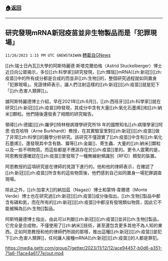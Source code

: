 ###  [:house:返回](README.md)
---


## 研究發現mRNA新冠疫苗並非生物製品而是「犯罪現場」
`11/26/2023 1:15 PM UTC GNEWSTAIWAN` [轉載自GNews](https://gnews.org/articles/2039212)


[[zh:瑞士日內瓦]]大學的阿斯特麗德·斯塔克爾伯格（Astrid Stuckelberger）博士近日向公眾揭示，多位[[zh:科學家]]研究發現，[[zh:輝瑞]]mRNA[[zh:新冠]][[zh:疫苗]]中的所有成分都是合成的而並非[[zh:生物]]的，整個研究過程就如同置身「犯罪現場」。見證律師表示，讓人們注射這樣的[[zh:新冠]][[zh:疫苗]]就是犯下「[[zh:危害人類罪]]」。
  

據阿斯特麗德博士介紹，早在2021年[[zh:6月]]，[[zh:西班牙]][[zh:科學家]]就在研究[[zh:新冠]][[zh:疫苗]]時發現，其成分中含有大量[[zh:氧化石墨烯]]和[[zh:納米]]顆粒。他們隨後還發表了相關的研究報告。

  

領導[[zh:德國]][[zh:羅伊]]特林根病理學研究所18 年的國際知名[[zh:病理學家]]阿恩·伯克哈特（Arne Burkhardt）教授，在其實驗室里對[[zh:新冠]][[zh:疫苗]]做了非常[[zh:科學]]的醫學分析研究。該研究不僅證實了[[zh:疫苗]]中含有[[zh:氧化石墨烯]]，還發現其中含有鉻、鎳等[[zh:金屬]]、寄生蟲、大量的[[zh:納米]]顆粒以及一些不明物質。而這些都是不應該存在於[[zh:疫苗]]里的。更令人震驚的是，阿恩教授還確認在[[zh:疫苗]]里發現了一種無線射頻識別（RFID）類型的裝置。

  

阿恩教授的這項研究是在律師的見證下進行的。他和他的律師表示，在確認了[[zh:新冠]][[zh:疫苗]]所含有的這些物質後，他們感到自己如同置身一場犯罪調查現場。

  

除此之外，[[zh:加拿大]]的納加茲（Nagazi）博士和蒙特‧韋爾德（Monte Verde）博士也在研究過[[zh:新冠]][[zh:疫苗]]成分後指出，[[zh:生物]]製品中都含有磷和氮，而在所有的[[zh:新冠]][[zh:疫苗]]中都沒有發現類似物質，因此它不能被稱為[[zh:生物]]製品。

  

阿斯特麗德博士指出，由此可以判斷[[zh:新冠]][[zh:疫苗]]並非[[zh:生物]]製品，它完全是合成物，不僅使用了[[zh:納米]]技術，甚至還包含更多其他不為人知的東西。正如阿恩教授和他的律師們所說的那樣，推出這種[[zh:新冠]][[zh:疫苗]]是犯下[[zh:危害人類罪]]，任何讓人接種mRNA[[zh:新冠]][[zh:疫苗]]的人都是罪犯。


https://media.gettr.com/group7/getter/2023/11/12/12/ace94457-b0d6-a351-71a6-11ace4a6177e/out.mp4



